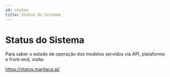 ```yaml
---
id: status
title: Status do Sistema
---
```


# Status do Sistema

Para saber o estado de operação dos modelos servidos via API, plataforma e front-end, visite:

https://status.maritaca.ai/
